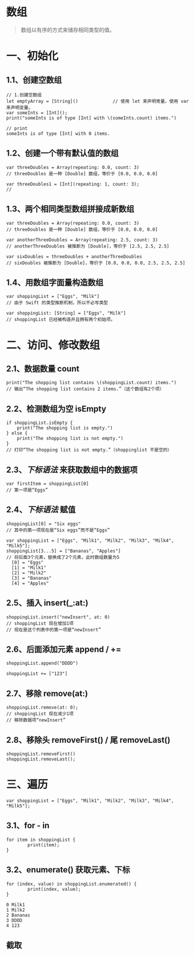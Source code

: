 

# 数组

> 数组以有序的方式来储存相同类型的值。



# 一、初始化

## 1.1、创建空数组

```
// 1.创建空数组
let emptyArray = [String]()				// 使用 let 来声明常量，使用 var 来声明变量。
var someInts = [Int]();
print("someInts is of type [Int] with \(someInts.count) items.")

// print
someInts is of type [Int] with 0 items.
```

## 1.2、创建一个带有默认值的数组

```
var threeDoubles = Array(repeating: 0.0, count: 3)
// threeDoubles 是一种 [Double] 数组，等价于 [0.0, 0.0, 0.0]

var threeDoubles1 = [Int](repeating: 1, count: 3);
// 
```

## 1.3、两个相同类型数组拼接成新数组

```
var threeDoubles = Array(repeating: 0.0, count: 3)
// threeDoubles 是一种 [Double] 数组，等价于 [0.0, 0.0, 0.0]

var anotherThreeDoubles = Array(repeating: 2.5, count: 3)
// anotherThreeDoubles 被推断为 [Double]，等价于 [2.5, 2.5, 2.5]

var sixDoubles = threeDoubles + anotherThreeDoubles
// sixDoubles 被推断为 [Double]，等价于 [0.0, 0.0, 0.0, 2.5, 2.5, 2.5]
```

## 1.4、用数组字面量构造数组

```
var shoppingList = ["Eggs", "Milk"]   
// 由于 Swift 的类型推断机制，所以不必写类型

var shoppingList: [String] = ["Eggs", "Milk"]
// shoppingList 已经被构造并且拥有两个初始项。
```



# 二、访问、修改数组

## 2.1、数据数量 count

```
print("The shopping list contains \(shoppingList.count) items.")
// 输出“The shopping list contains 2 items.”（这个数组有2个项）
```

## 2.2、检测数组为空 isEmpty

```
if shoppingList.isEmpty {
    print("The shopping list is empty.")
} else {
    print("The shopping list is not empty.")
}
// 打印“The shopping list is not empty.”（shoppinglist 不是空的）
```

## 2.3、*下标语法* 来获取数组中的数据项

```
var firstItem = shoppingList[0]
// 第一项是“Eggs”
```

## 2.4、*下标语法* 赋值

```
shoppingList[0] = "Six eggs"
// 其中的第一项现在是“Six eggs”而不是“Eggs”

var shoppingList = ["Eggs", "Milk1", "Milk2", "Milk3", "Milk4", "Milk5"];
shoppingList[3...5] = ["Bananas", "Apples"]
// 将后面3个元素，替换成了2个元素，此时数组数量为5
  [0] = "Eggs"
  [1] = "Milk1"
  [2] = "Milk2"
  [3] = "Bananas"
  [4] = "Apples"
```

## 2.5、插入 insert(_:at:)

```
shoppingList.insert("newInsert", at: 0)
// shoppingList 现在增加1项
// 现在是这个列表中的第一项是“newInsert”
```

## 2.6、后面添加元素 append  / +=

```
shoppingList.append("DDDD")

shoppingList += ["123"]
```

## 2.7、移除 remove(at:)

```
shoppingList.remove(at: 0);
// shoppingList 现在减少1项
// 移除数据项“newInsert”
```

## 2.8、移除头 removeFirst() / 尾 removeLast()

```
shoppingList.removeFirst()
shoppingList.removeLast();
```



# 三、遍历

```
var shoppingList = ["Eggs", "Milk1", "Milk2", "Milk3", "Milk4", "Milk5"];
```

## 3.1、for - in

```
for item in shoppingList {
		print(item);
}
```

## 3.2、enumerate() 获取元素、下标

```
for (index, value) in shoppingList.enumerated() {
		print(index, value);
}

0 Milk1
1 Milk2
2 Bananas
3 DDDD
4 123
```



## 截取













